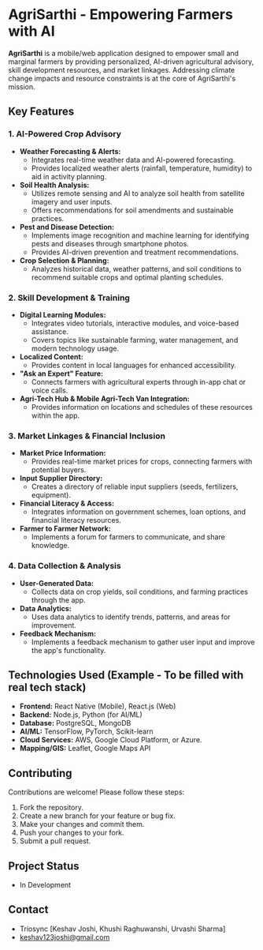 # AgriSarthi - Empowering Farmers with AI

**AgriSarthi** is a mobile/web application designed to empower small and marginal farmers by providing personalized, AI-driven agricultural advisory, skill development resources, and market linkages. Addressing climate change impacts and resource constraints is at the core of AgriSarthi's mission.

## Key Features

### 1. AI-Powered Crop Advisory

* **Weather Forecasting & Alerts:**
    * Integrates real-time weather data and AI-powered forecasting.
    * Provides localized weather alerts (rainfall, temperature, humidity) to aid in activity planning.
* **Soil Health Analysis:**
    * Utilizes remote sensing and AI to analyze soil health from satellite imagery and user inputs.
    * Offers recommendations for soil amendments and sustainable practices.
* **Pest and Disease Detection:**
    * Implements image recognition and machine learning for identifying pests and diseases through smartphone photos.
    * Provides AI-driven prevention and treatment recommendations.
* **Crop Selection & Planning:**
    * Analyzes historical data, weather patterns, and soil conditions to recommend suitable crops and optimal planting schedules.

### 2. Skill Development & Training

* **Digital Learning Modules:**
    * Integrates video tutorials, interactive modules, and voice-based assistance.
    * Covers topics like sustainable farming, water management, and modern technology usage.
* **Localized Content:**
    * Provides content in local languages for enhanced accessibility.
* **"Ask an Expert" Feature:**
    * Connects farmers with agricultural experts through in-app chat or voice calls.
* **Agri-Tech Hub & Mobile Agri-Tech Van Integration:**
    * Provides information on locations and schedules of these resources within the app.

### 3. Market Linkages & Financial Inclusion

* **Market Price Information:**
    * Provides real-time market prices for crops, connecting farmers with potential buyers.
* **Input Supplier Directory:**
    * Creates a directory of reliable input suppliers (seeds, fertilizers, equipment).
* **Financial Literacy & Access:**
    * Integrates information on government schemes, loan options, and financial literacy resources.
* **Farmer to Farmer Network:**
    * Implements a forum for farmers to communicate, and share knowledge.

### 4. Data Collection & Analysis

* **User-Generated Data:**
    * Collects data on crop yields, soil conditions, and farming practices through the app.
* **Data Analytics:**
    * Uses data analytics to identify trends, patterns, and areas for improvement.
* **Feedback Mechanism:**
    * Implements a feedback mechanism to gather user input and improve the app's functionality.

## Technologies Used (Example - To be filled with real tech stack)

* **Frontend:** React Native (Mobile), React.js (Web)
* **Backend:** Node.js, Python (for AI/ML)
* **Database:** PostgreSQL, MongoDB
* **AI/ML:** TensorFlow, PyTorch, Scikit-learn
* **Cloud Services:** AWS, Google Cloud Platform, or Azure.
* **Mapping/GIS:** Leaflet, Google Maps API


## Contributing

Contributions are welcome! Please follow these steps:

1.  Fork the repository.
2.  Create a new branch for your feature or bug fix.
3.  Make your changes and commit them.
4.  Push your changes to your fork.
5.  Submit a pull request.


## Project Status

* In Development

## Contact

* Triosync [Keshav Joshi, Khushi Raghuwanshi, Urvashi Sharma]
* keshav123joshi@gmail.com
